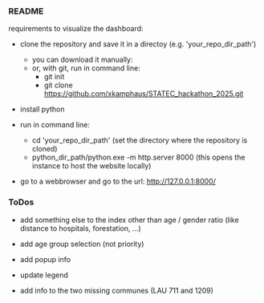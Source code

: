 ### README

requirements to visualize the dashboard:

- clone the repository and save it in a directoy (e.g. 'your_repo_dir_path')
    - you can download it manually:
    - or, with git, run in command line:
        - git init
        - git clone https://github.com/xkamphaus/STATEC_hackathon_2025.git

- install python

- run in command line:
    - cd 'your_repo_dir_path' (set the directory where the repository is cloned)
    - python_dir_path/python.exe -m http.server 8000 (this opens the instance to host the website locally)

- go to a webbrowser and go to the url: http://127.0.0.1:8000/

### ToDos

- add something else to the index other than age / gender ratio (like distance to hospitals, forestation, ...)

- add age group selection (not priority)

- add popup info

- update legend

- add info to the two missing communes (LAU 711 and 1209)